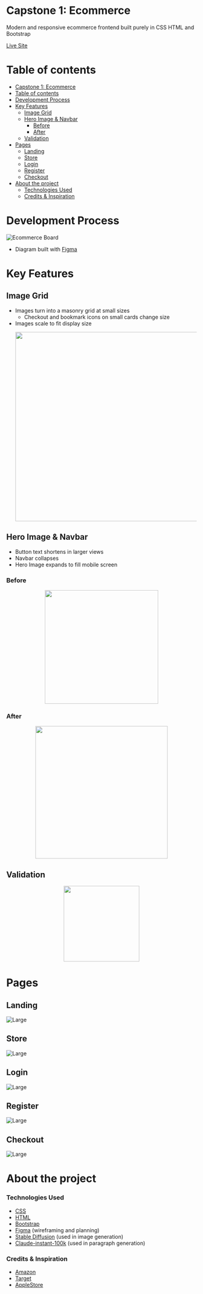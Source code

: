 <a name="capstone-1-ecommerce"></a>

# Capstone 1: Ecommerce

Modern and responsive ecommerce frontend built purely in CSS HTML and Bootstrap

[Live Site](https://joncgroberg.github.io/CapstoneOne_Ecommerce/)

<a name="table-of-contents"></a>

# Table of contents

- [Capstone 1: Ecommerce](#capstone-1-ecommerce)
- [Table of contents](#table-of-contents)
- [Development Process](#development-process)
- [Key Features](#key-features)
  - [Image Grid](#image-grid)
  - [Hero Image \& Navbar](#hero-image--navbar)
    - [Before](#before)
    - [After](#after)
  - [Validation](#validation)
- [Pages](#pages)
  - [Landing](#landing)
  - [Store](#store)
  - [Login](#login)
  - [Register](#register)
  - [Checkout](#checkout)
- [About the project](#about-the-project)
    - [Technologies Used](#technologies-used)
    - [Credits \& Inspiration](#credits--inspiration)

<a name="requirments-planning"></a>

# Development Process

![Ecommerce Board](./images/ecommerceBoard.png)

- Diagram built with [Figma]("https://www.figma.com/file/S2n1eDcWJ2ht2EFfM9nrPH/Ecommerce-Board?type=whiteboard&node-id=0%3A1&t=JVaHlDMqPAjOVueR-1")

# Key Features

## Image Grid

- Images turn into a masonry grid at small sizes
  - Checkout and bookmark icons on small cards change size
- Images scale to fit display size
  <p align="center">
  <img src= "images/feature1.gif" width=500>
  </p>
## Hero Image & Navbar

- Button text shortens in larger views
- Navbar collapses
- Hero Image expands to fill mobile screen

### Before

  <p align="center">
  <img src= "images/feature2Part1.png" height = 300>
  </p>


### After

  <p align="center">
  <img src= "images/feature2Part2.png" width=350>
  </p>

## Validation

  <p align="center">
  <img src= "images/validation.png" height = 200>
  </p>

<a name="pages"></a>

# Pages

<a name="landing"></a>

## Landing

![Large](./images/mainLG.png)

<a name="store"></a>

## Store

![Large](./images/storeLG.png)

<a name="login"></a>

## Login

![Large](./images/loginLG.png)

<a name="register"></a>

## Register

![Large](./images/registerLG.png)

<a name="checkout"></a>

## Checkout

![Large](./images/checkoutLG.png)

<a name="about-the-project"></a>

# About the project

<a name="tech"></a>

### Technologies Used

- [CSS](https://developer.mozilla.org/en-US/docs/Web/CSS)
- [HTML](https://developer.mozilla.org/en-US/docs/Learn/Getting_started_with_the_web/HTML_basics)
- [Bootstrap](https://getbootstrap.com/)
- [Figma](https://www.figma.com/) (wireframing and planning)
- [Stable Diffusion](https://stablediffusionweb.com/) (used in image generation)
- [Claude-instant-100k](https://www.anthropic.com/) (used in paragraph generation)

<a name="inspiration"></a>

### Credits & Inspiration

- [Amazon](https://www.amazon.com/)
- [Target](https://www.target.com/)
- [AppleStore](https://www.apple.com/store?afid=p238%7CsHI7bHWVr-dc_mtid_1870765e38482_pcrid_675348649381_pgrid_13945964767_pntwk_g_pchan__pexid__&cid=aos-us-kwgo-brand-apple-store--slid---product-)
